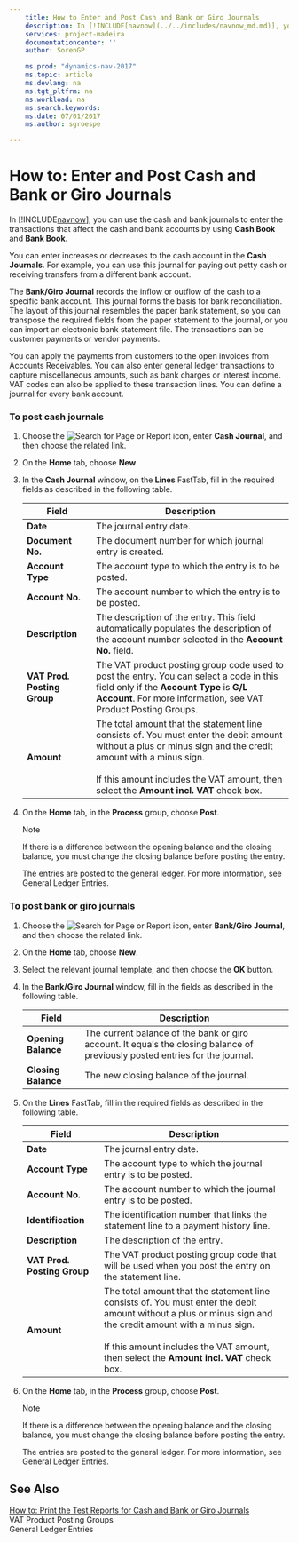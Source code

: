 ```yaml
---
    title: How to Enter and Post Cash and Bank or Giro Journals 
    description: In [!INCLUDE[navnow](../../includes/navnow_md.md)], you can use the cash and bank journals to enter the transactions that affect the cash and bank accounts by using **Cash Book** and **Bank Book**.
    services: project-madeira
    documentationcenter: ''
    author: SorenGP

    ms.prod: "dynamics-nav-2017"
    ms.topic: article
    ms.devlang: na
    ms.tgt_pltfrm: na
    ms.workload: na
    ms.search.keywords:
    ms.date: 07/01/2017
    ms.author: sgroespe

---
```

# How to: Enter and Post Cash and Bank or Giro Journals
In [!INCLUDE[navnow](../../includes/navnow_md.md)], you can use the cash and bank journals to enter the transactions that affect the cash and bank accounts by using **Cash Book** and **Bank Book**.  
  
 You can enter increases or decreases to the cash account in the **Cash Journals**. For example, you can use this journal for paying out petty cash or receiving transfers from a different bank account.  
  
 The **Bank/Giro Journal** records the inflow or outflow of the cash to a specific bank account. This journal forms the basis for bank reconciliation. The layout of this journal resembles the paper bank statement, so you can transpose the required fields from the paper statement to the journal, or you can import an electronic bank statement file. The transactions can be customer payments or vendor payments.  
  
 You can apply the payments from customers to the open invoices from Accounts Receivables. You can also enter general ledger transactions to capture miscellaneous amounts, such as bank charges or interest income. VAT codes can also be applied to these transaction lines. You can define a journal for every bank account.  
  
### To post cash journals  
  
1.  Choose the ![Search for Page or Report](media/ui-search/search_small.png "Search for Page or Report icon") icon, enter **Cash Journal**, and then choose the related link.  
  
2.  On the **Home** tab, choose **New**.  
  
3.  In the **Cash Journal** window, on the **Lines** FastTab, fill in the required fields as described in the following table.  
  
    |Field|Description|  
    |---------------------------------|---------------------------------------|  
    |**Date**|The journal entry date.|  
    |**Document No.**|The document number for which journal entry is created.|  
    |**Account Type**|The account type to which the entry is to be posted.|  
    |**Account No.**|The account number to which the entry is to be posted.|  
    |**Description**|The description of the entry. This field automatically populates the description of the account number selected in the **Account No.** field.|  
    |**VAT Prod. Posting Group**|The VAT product posting group code used to post the entry. You can select a code in this field only if the **Account Type** is **G/L Account**. For more information, see VAT Product Posting Groups.|  
    |**Amount**|The total amount that the statement line consists of. You must enter the debit amount without a plus or minus sign and the credit amount with a minus sign.<br /><br /> If this amount includes the VAT amount, then select the **Amount incl. VAT** check box.|  
  
4.  On the **Home** tab, in the **Process** group, choose **Post**.  
  
    > [!NOTE]  
    >  If there is a difference between the opening balance and the closing balance, you must change the closing balance before posting the entry.  
  
     The entries are posted to the general ledger. For more information, see General Ledger Entries.  
  
### To post bank or giro journals  
  
1.  Choose the ![Search for Page or Report](media/ui-search/search_small.png "Search for Page or Report icon") icon, enter **Bank/Giro Journal**, and then choose the related link.  
  
2.  On the **Home** tab, choose **New**.  
  
3.  Select the relevant journal template, and then choose the **OK** button.  
  
4.  In the **Bank/Giro Journal** window, fill in the fields as described in the following table.  
  
    |Field|Description|  
    |---------------------------------|---------------------------------------|  
    |**Opening Balance**|The current balance of the bank or giro account. It equals the closing balance of previously posted entries for the journal.|  
    |**Closing Balance**|The new closing balance of the journal.|  
  
5.  On the **Lines** FastTab, fill in the required fields as described in the following table.  
  
    |Field|Description|  
    |---------------------------------|---------------------------------------|  
    |**Date**|The journal entry date.|  
    |**Account Type**|The account type to which the journal entry is to be posted.|  
    |**Account No.**|The account number to which the journal entry is to be posted.|  
    |**Identification**|The identification number that links the statement line to a payment history line.|  
    |**Description**|The description of the entry.|  
    |**VAT Prod. Posting Group**|The VAT product posting group code that will be used when you post the entry on the statement line.|  
    |**Amount**|The total amount that the statement line consists of. You must enter the debit amount without a plus or minus sign and the credit amount with a minus sign.<br /><br /> If this amount includes the VAT amount, then select the **Amount incl. VAT** check box.|  
  
6.  On the **Home** tab, in the **Process** group, choose **Post**.  
  
    > [!NOTE]  
    >  If there is a difference between the opening balance and the closing balance, you must change the closing balance before posting the entry.  
  
     The entries are posted to the general ledger. For more information, see General Ledger Entries.  
  
## See Also  
 [How to: Print the Test Reports for Cash and Bank or Giro Journals](how-to-print-the-test-reports-for-cash-and-bank-or-giro-journals.md)   
 VAT Product Posting Groups   
 General Ledger Entries